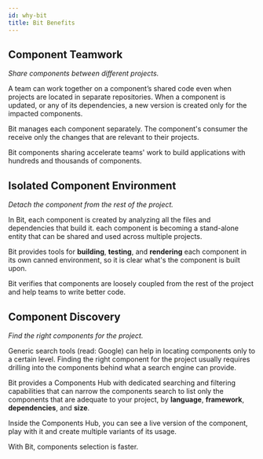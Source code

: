 ```yaml
---
id: why-bit
title: Bit Benefits
---
```


## Component Teamwork

*Share components between different projects.*

A team can work together on a component’s shared code even when projects are located in separate repositories. When a component is updated, or any of its dependencies, a new version is created only for the impacted components.  

Bit manages each component separately. The component's consumer the receive only the changes that are relevant to their projects.  

Bit components sharing accelerate teams' work to build applications with hundreds and thousands of components.

## Isolated Component Environment

*Detach the component from the rest of the project.*

In Bit, each component is created by analyzing all the files and dependencies that build it. each component is becoming a stand-alone entity that can be shared and used across multiple projects.  

Bit provides tools for **building**, **testing**, and **rendering** each component in its own canned environment, so it is clear what's the component is built upon.  

Bit verifies that components are loosely coupled from the rest of the project and help teams to write better code.  

## Component Discovery

*Find the right components for the project.*

Generic search tools (read: Google) can help in locating components only to a certain level. Finding the right component for the project usually requires drilling into the components behind what a search engine can provide.  

Bit provides a Components Hub with dedicated searching and filtering capabilities that can narrow the components search to list only the components that are adequate to your project, by **language**, **framework**, **dependencies**, and **size**.  

Inside the Components Hub, you can see a live version of the component, play with it and create multiple variants of its usage.  

With Bit, components selection is faster.  
